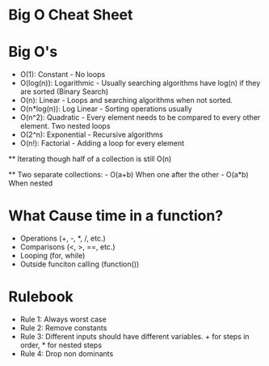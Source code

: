 # Big O Cheat Sheet

# Big O's
- O(1): Constant - No loops
- O(log(n)): Logarithmic - Usually searching algorithms have log(n) if they are sorted (Binary Search)
- O(n): Linear - Loops and searching algorithms when not sorted.
- O(n*log(n)): Log Linear - Sorting operations usually
- O(n^2): Quadratic - Every element needs to be compared to every other element. Two nested loops
- O(2^n): Exponential - Recursive algorithms
- O(n!): Factorial - Adding a loop for every element

** Iterating though half of a collection is still O(n)

** Two separate collections: 
    - O(a+b) When one after the other
    - O(a*b) When nested

# What Cause time in a function?

- Operations (+, -, *, /, etc.)
- Comparisons (<, >, ==, etc.)
- Looping (for, while)
- Outside funciton calling (function())

# Rulebook
- Rule 1: Always worst case
- Rule 2: Remove constants
- Rule 3: Different inputs should have different variables. + for steps in order, * for nested steps
- Rule 4: Drop non dominants